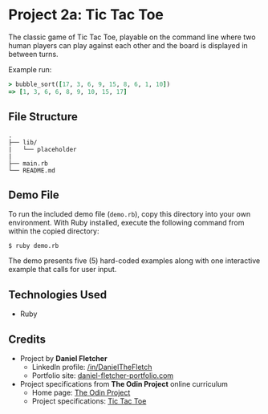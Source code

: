 # Project 2a: Tic Tac Toe

The classic game of Tic Tac Toe, playable on the command line where two human players can play against each other and the board is displayed in between turns.

Example run:

```rb
> bubble_sort([17, 3, 6, 9, 15, 8, 6, 1, 10])
=> [1, 3, 6, 6, 8, 9, 10, 15, 17]
```

## File Structure

```
.
├── lib/
|   └── placeholder
|
├── main.rb
└── README.md
```

## Demo File

To run the included demo file (`demo.rb`), copy this directory into your own environment. With Ruby installed, execute the following command from within the copied directory:

```
$ ruby demo.rb
```

The demo presents five (5) hard-coded examples along with one interactive example that calls for user input.

## Technologies Used

- Ruby

## Credits

- Project by **Daniel Fletcher**
    - LinkedIn profile: [/in/DanielTheFletch](https://www.linkedin.com/in/danielthefletch)
    - Portfolio site: [daniel-fletcher-portfolio.com](https://www.daniel-fletcher-portfolio.com)
- Project specifications from **The Odin Project** online curriculum
    - Home page: [The Odin Project](https://www.theodinproject.com/)
    - Project specifications: [Tic Tac Toe](https://www.theodinproject.com/lessons/ruby-tic-tac-toe)